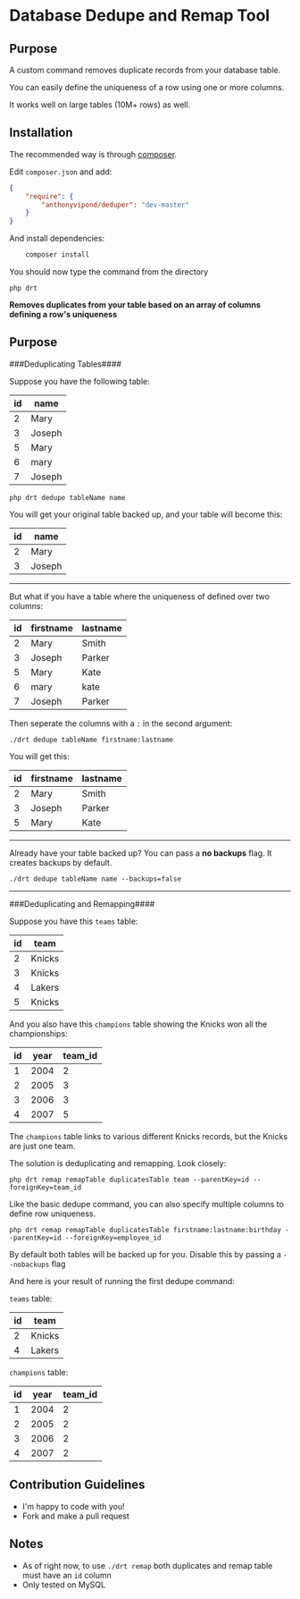 Database Dedupe and Remap Tool
======================

Purpose
------------

A custom command removes duplicate records from your database table.

You can easily define the uniqueness of a row using one or more columns.

It works well on large tables (10M+ rows) as well.

Installation
------------

The recommended way is through [composer](http://getcomposer.org).

Edit `composer.json` and add:

```json
{
    "require": {
        "anthonyvipond/deduper": "dev-master"
    }
}
```

And install dependencies:

```bash
    composer install
```

You should now type the command from the directory
```
php drt
```

**Removes duplicates from your table based on an array of columns defining a row's uniqueness**

Purpose
------------

###Deduplicating Tables####

Suppose you have the following table:

id | name
------------- | -------------
2  | Mary
3  | Joseph
5  | Mary
6  | mary
7  | Joseph

```
php drt dedupe tableName name
```

You will get your original table backed up, and your table will become this:

id | name
------------- | -------------
2  | Mary
3  | Joseph

----------------------------


But what if you have a table where the uniqueness of defined over two columns:

id | firstname | lastname
------------- | ------------- | -------------
2  | Mary  |  Smith
3  | Joseph  |  Parker
5  | Mary  |  Kate
6  | mary  |  kate
7  | Joseph  |  Parker

Then seperate the columns with a `:` in the second argument:

```
./drt dedupe tableName firstname:lastname
```

You will get this:

id | firstname | lastname
------------- | ------------- | -------------
2  | Mary  |  Smith
3  | Joseph  |  Parker
5  | Mary  |  Kate

----------------------------

Already have your table backed up? You can pass a **no backups** flag. It creates backups by default.

```
./drt dedupe tableName name --backups=false
```

----------------------------

###Deduplicating and Remapping####

Suppose you have this `teams` table:

id | team
------------- | -------------
2  | Knicks
3  | Knicks
4  | Lakers
5  | Knicks

And you also have this `champions` table showing the Knicks won all the championships:

id | year | team_id | 
------------- | ------------- | -------------
1  | 2004 | 2
2  | 2005 | 3
3  | 2006 | 3
4  | 2007 | 5

The `champions` table links to various different Knicks records, but the Knicks are just one team.

The solution is deduplicating and remapping. Look closely:

```
php drt remap remapTable duplicatesTable team --parentKey=id --foreignKey=team_id
```

Like the basic dedupe command, you can also specify multiple columns to define row uniqueness.

```
php drt remap remapTable duplicatesTable firstname:lastname:birthday --parentKey=id --foreignKey=employee_id
```

By default both tables will be backed up for you. Disable this by passing a `--nobackups` flag

And here is your result of running the first dedupe command:

`teams` table:

id | team
------------- | -------------
2  | Knicks
4  | Lakers

`champions` table:

id | year | team_id | 
------------- | ------------- | -------------
1  | 2004 | 2
2  | 2005 | 2
3  | 2006 | 2
4  | 2007 | 2

Contribution Guidelines
------------

- I'm happy to code with you!
- Fork and make a pull request

Notes
------------

- As of right now, to use `./drt remap` both duplicates and remap table must have an `id` column
- Only tested on MySQL